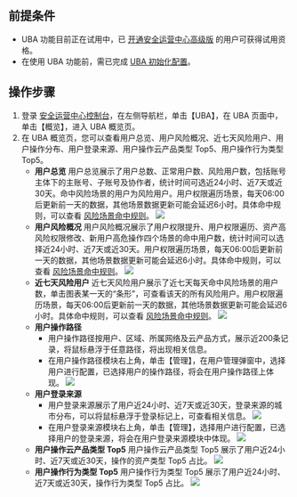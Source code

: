## 前提条件
 - UBA 功能目前正在试用中，已 [开通安全运营中心高级版](https://buy.cloud.tencent.com/soc) 的用户可获得试用资格。
 - 在使用 UBA 功能前，需已完成 [UBA 初始化配置](https://cloud.tencent.com/document/product/664/41790)。

## 操作步骤
1. 登录 [安全运营中心控制台](https://console.cloud.tencent.com/ssav2/account)，在左侧导航栏，单击【UBA】，在 UBA 页面中，单击【概览】，进入 UBA 概览页。
2. 在 UBA 概览页，您可以查看用户总览、用户风险概况、近七天风险用户、用户操作分布、用户登录来源、用户操作云产品类型 Top5、用户操作行为类型 Top5。
	- **用户总览**
	用户总览展示了用户总数、正常用户数、风险用户数，包括账号主体下的主账号、子账号及协作者，统计时间可选近24小时、近7天或近30天。命中风险场景的用户为风险用户。用户权限遍历场景，每天06:00后更新前一天的数据，其他场景数据更新可能会延迟6小时。具体命中规则，可以查看 [风险场景命中规则](https://cloud.tencent.com/document/product/664/41792#.3Ca-id.3D.22mzgz.22.3E.E9.A3.8E.E9.99.A9.E5.9C.BA.E6.99.AF.E5.91.BD.E4.B8.AD.E8.A7.84.E5.88.99.3C.2Fa.3E)。
![](https://main.qcloudimg.com/raw/316b0572b962f38df1bb663b7045eb30.png)
	- **用户风险概况**
	用户风险概况展示了用户权限提升、用户权限遍历、资产高风险权限修改、新用户高危操作四个场景的命中用户数，统计时间可以选择近24小时、近7天或近30天。用户权限遍历场景，每天06:00后更新前一天的数据，其他场景数据更新可能会延迟6小时。具体命中规则，可以查看 [风险场景命中规则](https://cloud.tencent.com/document/product/664/41792#.3Ca-id.3D.22mzgz.22.3E.E9.A3.8E.E9.99.A9.E5.9C.BA.E6.99.AF.E5.91.BD.E4.B8.AD.E8.A7.84.E5.88.99.3C.2Fa.3E)。
	![](https://main.qcloudimg.com/raw/84943ea0a72a3e27f167e929cce61891.png)
	- **近七天风险用户**
近七天风险用户展示了近七天每天命中风险场景的用户数，单击图表某一天的“条形”，可查看该天的所有风险用户。用户权限遍历场景，每天06:00后更新前一天的数据，其他场景数据更新可能会延迟6小时。具体命中规则，可以查看 [风险场景命中规则](https://cloud.tencent.com/document/product/664/41792#.3Ca-id.3D.22mzgz.22.3E.E9.A3.8E.E9.99.A9.E5.9C.BA.E6.99.AF.E5.91.BD.E4.B8.AD.E8.A7.84.E5.88.99.3C.2Fa.3E)。
![](https://main.qcloudimg.com/raw/90a635762e96234f5e9a100f1f2bfedd.png)
	- **用户操作路径**
		- 用户操作路径按用户、区域、所属网络及云产品方式，展示近200条记录，将鼠标悬浮于任意路径，将出现相关信息。
		- 在用户操作路径模块右上角，单击【管理】，在用户管理弹窗中，选择用户进行配置，已选择用户的操作路径，将会在用户操作路径上体现。
![](https://main.qcloudimg.com/raw/94e0539c6d64e4d506fb71d304ae64d4.png)
	- **用户登录来源**
		- 用户登录来源展示了用户近24小时、近7天或近30天，登录来源的城市分布，可以将鼠标悬浮于登录标记上，可查看相关信息。
![](https://main.qcloudimg.com/raw/2d6e246920b04fa64b6be867e0eb1e51.png)
		- 在用户登录来源模块右上角，单击【管理】，选择用户进行配置，已选择用户的登录来源，将会在用户登录来源模块中体现。
![](https://main.qcloudimg.com/raw/94e0539c6d64e4d506fb71d304ae64d4.png)
	- **用户操作云产品类型 Top5** 
用户操作云产品类型 Top5 展示了用户近24小时、近7天或近30天，操作的资产类型 Top5 占比。
![](https://main.qcloudimg.com/raw/1e3289b1dab63a416baf908a51e880db.png)
	- **用户操作行为类型 Top5**
用户操作行为类型 Top5 展示了用户近24小时、近7天或近30天，操作行为类型 Top5 占比。
![](https://main.qcloudimg.com/raw/b838e0cc80a4c6d63211c5f696f37570.png)

